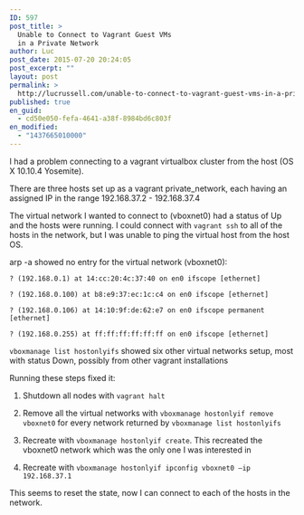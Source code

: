```yaml
---
ID: 597
post_title: >
  Unable to Connect to Vagrant Guest VMs
  in a Private Network
author: Luc
post_date: 2015-07-20 20:24:05
post_excerpt: ""
layout: post
permalink: >
  http://lucrussell.com/unable-to-connect-to-vagrant-guest-vms-in-a-private-network-2/
published: true
en_guid:
  - cd50e050-fefa-4641-a38f-8984bd6c803f
en_modified:
  - "1437665010000"
---
```

<p>I had a problem connecting to a vagrant virtualbox cluster from the host (OS X 10.10.4 Yosemite).</p>

<p>There are three hosts set up as a vagrant private_network, each having an assigned IP in the range 192.168.37.2 - 192.168.37.4</p>

<p>The virtual network I wanted to connect to (vboxnet0) had a status of Up and the hosts were running. I could connect with <code>vagrant ssh</code> to all of the hosts in the network, but I was unable to ping the virtual host from the host OS.</p>

<p>arp -a showed no entry for the virtual network (vboxnet0):</p>

<pre><code>? (192.168.0.1) at 14:cc:20:4c:37:40 on en0 ifscope [ethernet]

? (192.168.0.100) at b8:e9:37:ec:1c:c4 on en0 ifscope [ethernet]

? (192.168.0.106) at 14:10:9f:de:62:e7 on en0 ifscope permanent [ethernet]

? (192.168.0.255) at ff:ff:ff:ff:ff:ff on en0 ifscope [ethernet]
</code></pre>

<p><code>vboxmanage list hostonlyifs</code> showed six other virtual networks setup, most with status Down, possibly from other vagrant installations</p>

<p>Running these steps fixed it:</p>

<ol>
<li><p>Shutdown all nodes with <code>vagrant halt</code></p></li>
<li><p>Remove all the virtual networks with <code>vboxmanage hostonlyif remove vboxnet0</code> for every network returned by <code>vboxmanage list hostonlyifs</code></p></li>
<li><p>Recreate with <code>vboxmanage hostonlyif create</code>. This recreated the vboxnet0 network which was the only one I was interested in</p></li>
<li><p>Recreate with <code>vboxmanage hostonlyif ipconfig vboxnet0 &ndash;ip 192.168.37.1</code></p></li>
</ol>

<p>This seems to reset the state, now I can connect to each of the hosts in the network.</p>